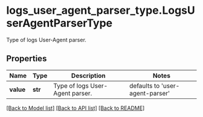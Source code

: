 # logs_user_agent_parser_type.LogsUserAgentParserType

Type of logs User-Agent parser.
## Properties
Name | Type | Description | Notes
------------ | ------------- | ------------- | -------------
**value** | **str** | Type of logs User-Agent parser. | defaults to 'user-agent-parser'

[[Back to Model list]](README.md#documentation-for-models) [[Back to API list]](README.md#documentation-for-api-endpoints) [[Back to README]](README.md)


